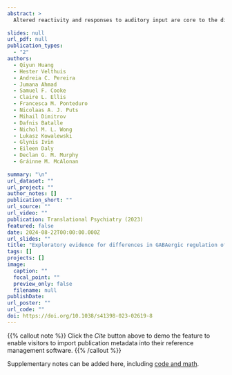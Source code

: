 ```yaml
---
abstract: >
  Altered reactivity and responses to auditory input are core to the diagnosis of autism spectrum disorder (ASD). Preclinical models implicate ϒ-aminobutyric acid (GABA) in this process. However, the link between GABA and auditory processing in humans (with or without ASD) is largely correlational. As part of a study of potential biosignatures of GABA function in ASD to inform future clinical trials, we evaluated the role of GABA in auditory repetition suppression in 66 adults (n = 28 with ASD). Neurophysiological responses (temporal and frequency domains) to repetitive standard tones and novel deviants presented in an oddball paradigm were compared after double-blind, randomized administration of placebo, 15 or 30 mg of arbaclofen (STX209), a GABA type B (GABAB) receptor agonist. We first established that temporal mismatch negativity was comparable between participants with ASD and those with typical development (TD). Next, we showed that temporal and spectral responses to repetitive standards were suppressed relative to responses to deviants in the two groups, but suppression was significantly weaker in individuals with ASD at baseline. Arbaclofen reversed weaker suppression of spectral responses in ASD but disrupted suppression in TD. A post hoc analysis showed that arbaclofen-elicited shift in suppression was correlated with autistic symptomatology measured using the Autism Quotient across the entire group, though not in the smaller sample of the ASD and TD group when examined separately. Thus, our results confirm: GABAergic dysfunction contributes to the neurophysiology of auditory sensory processing alterations in ASD, and can be modulated by targeting GABAB activity. These GABA-dependent sensory differences may be upstream of more complex autistic phenotypes.
  
slides: null
url_pdf: null
publication_types:
  - "2"
authors:
  - Qiyun Huang
  - Hester Velthuis
  - Andreia C. Pereira
  - Jumana Ahmad
  - Samuel F. Cooke
  - Claire L. Ellis
  - Francesca M. Ponteduro
  - Nicolaas A. J. Puts
  - Mihail Dimitrov
  - Dafnis Batalle
  - Nichol M. L. Wong
  - Lukasz Kowalewski
  - Glynis Ivin
  - Eileen Daly
  - Declan G. M. Murphy
  - Gráinne M. McAlonan
  
summary: "\n"
url_dataset: ""
url_project: ""
author_notes: []
publication_short: ""
url_source: ""
url_video: ""
publication: Translational Psychiatry (2023)
featured: false
date: 2024-08-22T00:00:00.000Z
url_slides: ""
title: "Exploratory evidence for differences in GABAergic regulation of auditory processing in autism spectrum disorder"
tags: []
projects: []
image:
  caption: ""
  focal_point: ""
  preview_only: false
  filename: null
publishDate: 
url_poster: ""
url_code: ""
doi: https://doi.org/10.1038/s41398-023-02619-8
---
```


{{% callout note %}}
Click the _Cite_ button above to demo the feature to enable visitors to import publication metadata into their reference management software.
{{% /callout %}}

Supplementary notes can be added here, including [code and math](https://wowchemy.com/docs/content/writing-markdown-latex/).
